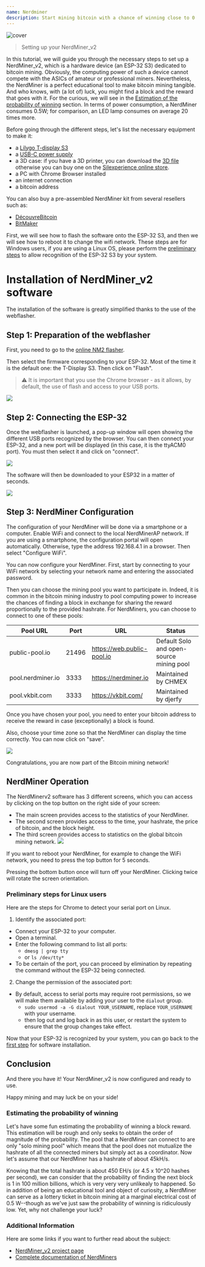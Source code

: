 ```yaml
---
name: Nerdminer
description: Start mining bitcoin with a chance of winning close to 0
---
```


![cover](assets/cover.jpeg)

> Setting up your NerdMiner_v2

In this tutorial, we will guide you through the necessary steps to set up a NerdMiner_v2, which is a hardware device (an ESP-32 S3) dedicated to bitcoin mining.
Obviously, the computing power of such a device cannot compete with the ASICs of amateur or professional miners. Nevertheless, the NerdMiner is a perfect educational tool to make bitcoin mining tangible. And who knows, with (a lot of) luck, you might find a block and the reward that goes with it. For the curious, we will see in the [Estimation of the probability of winning](#estimation-de-la-probabilite-de-gain) section. In terms of power consumption, a NerdMiner consumes 0.5W; for comparison, an LED lamp consumes on average 20 times more.

Before going through the different steps, let's list the necessary equipment to make it:

- a [Lilygo T-display S3](https://lilygo.cc/products/t-display-s3)
- a [USB-C power supply](https://amzn.eu/d/gIOot90)
- a 3D case: if you have a 3D printer, you can download the [3D file](https://www.printables.com/model/501547-nerdminer-v2-click-case-w-buttons) otherwise you can buy one on the [Silexperience online store](https://silexperience.company.site/NerdMiner_V2-p544379757).
- a PC with Chrome Browser installed
- an internet connection
- a bitcoin address

You can also buy a pre-assembled NerdMiner kit from several resellers such as:

- [DécouvreBitcoin](https://shop.decouvrebitcoin.com/products/nerd-miner?_pos=1&_psq=nerd&_ss=e&_v=1.0)
- [BitMaker](https://bitronics.store/shop/)

First, we will see how to flash the software onto the ESP-32 S3, and then we will see how to reboot it to change the wifi network. These steps are for Windows users, if you are using a Linux OS, please perform the [preliminary steps](#etapes-preliminaires-pour-utilisateurs-linux) to allow recognition of the ESP-32 S3 by your system.

# Installation of NerdMiner_v2 software

The installation of the software is greatly simplified thanks to the use of the webflasher.

## Step 1: Preparation of the webflasher

First, you need to go to the [online NM2 flasher](https://bitmaker-hub.github.io/diyflasher/).

Then select the firmware corresponding to your ESP-32. Most of the time it is the default one: the T-Display S3. Then click on "Flash".

> ⚠️ It is important that you use the Chrome browser - as it allows, by default, the use of flash and access to your USB ports.

![](assets/webflasher.webp)

## Step 2: Connecting the ESP-32

Once the webflasher is launched, a pop-up window will open showing the different USB ports recognized by the browser.
You can then connect your ESP-32, and a new port will be displayed (in this case, it is the ttyACM0 port). You must then select it and click on "connect".

![](assets/flasher-port-serial.webp)

The software will then be downloaded to your ESP32 in a matter of seconds.

![](assets/NM2-sucessfully-installed.webp)

## Step 3: NerdMiner Configuration

The configuration of your NerdMiner will be done via a smartphone or a computer.
Enable WiFi and connect to the local NerdMinerAP network. If you are using a smartphone, the configuration portal will open automatically. Otherwise, type the address 192.168.4.1 in a browser.
Then select "Configure WiFi".

You can now configure your NerdMiner.
First, start by connecting to your WiFi network by selecting your network name and entering the associated password.

Then you can choose the mining pool you want to participate in. Indeed, it is common in the bitcoin mining industry to pool computing power to increase the chances of finding a block in exchange for sharing the reward proportionally to the provided hashrate.
For NerdMiners, you can choose to connect to one of these pools:

| Pool URL          | Port  | URL                        | Status                                   |
| ----------------- | ----- | -------------------------- | ---------------------------------------- |
| public-pool.io    | 21496 | https://web.public-pool.io | Default Solo and open-source mining pool |
| pool.nerdminer.io | 3333  | https://nerdminer.io       | Maintained by CHMEX                      |
| pool.vkbit.com    | 3333  | https://vkbit.com/         | Maintained by djerfy                     |

Once you have chosen your pool, you need to enter your bitcoin address to receive the reward in case (exceptionally) a block is found.

Also, choose your time zone so that the NerdMiner can display the time correctly.
You can now click on "save".

![](assets/wifi-configuration.webp)

Congratulations, you are now part of the Bitcoin mining network!

## NerdMiner Operation

The NerdMinerv2 software has 3 different screens, which you can access by clicking on the top button on the right side of your screen:

- The main screen provides access to the statistics of your NerdMiner.
- The second screen provides access to the time, your hashrate, the price of bitcoin, and the block height.
- The third screen provides access to statistics on the global bitcoin mining network.
  ![](assets/NM2-screens.webp)

If you want to reboot your NerdMiner, for example to change the WiFi network, you need to press the top button for 5 seconds.

Pressing the bottom button once will turn off your NerdMiner. Clicking twice will rotate the screen orientation.

### Preliminary steps for Linux users

Here are the steps for Chrome to detect your serial port on Linux.

1. Identify the associated port:

- Connect your ESP-32 to your computer.
- Open a terminal.
- Enter the following command to list all ports:
  - `dmesg | grep tty`
  - or `ls /dev/tty*`
- To be certain of the port, you can proceed by elimination by repeating the command without the ESP-32 being connected.

2. Change the permission of the associated port:

- By default, access to serial ports may require root permissions, so we will make them available by adding your user to the `dialout` group.
  - `sudo usermod -a -G dialout YOUR_USERNAME`, replace `YOUR_USERNAME` with your username.
  - then log out and log back in as this user, or restart the system to ensure that the group changes take effect.

Now that your ESP-32 is recognized by your system, you can go back to the [first step](#etape-1-preparation-du-webflasher) for software installation.

## Conclusion

And there you have it! Your NerdMiner_v2 is now configured and ready to use.

Happy mining and may luck be on your side!

### Estimating the probability of winning

Let's have some fun estimating the probability of winning a block reward. This estimation will be rough and only seeks to obtain the order of magnitude of the probability.
The pool that a NerdMiner can connect to are only "solo mining pool" which means that the pool does not mutualize the hashrate of all the connected miners but simply act as a coordinator.
Now let's assume that our NerdMiner has a hashrate of about 45kH/s.

Knowing that the total hashrate is about 450 EH/s (or 4.5 x 10^20 hashes per second), we can consider that the probability of finding the next block is 1 in 100 million billions, which is very very very unlikealy to happened. So in addition of being an educational tool and object of curiosity, a NerdMiner can serve as a lottery ticket in bitcoin mining at a marginal electrical cost of 0.5 W--though as we've just saw the probability of winning is ridiculously low. Yet, why not challenge your luck?

### Additional Information

Here are some links if you want to further read about the subject:

- [NerdMiner_v2 project page](http://github.com/BitMaker-hub/NerdMiner_v2)
- [Complete documentation of NerdMiners](https://docs.bitwater.ch/nerd-miner-v2/)
